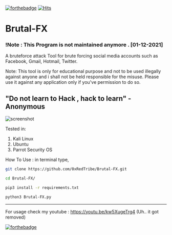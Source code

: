 [![forthebadge](https://forthebadge.com/images/badges/made-with-python.svg)](https://forthebadge.com)
[![Hits](https://hits.sh/github.com/0xRedTribe/Brutal-FX.svg?style=for-the-badge&label=Hits&color=585858&labelColor=000000&logo=github)](https://hits.sh/github.com/0xRedTribe/Brutal-FX/)

# Brutal-FX     

### !Note : This Program is not maintained anymore . [01-12-2021] 

A bruteforce attack Tool for brute forcing social media accounts such as Facebook, Gmail, Hotmail, Twitter.

Note: This tool is only for educational purpose and not to be used illegally against anyone and i shall not be held responsible for the misuse. Please use it against any application only if you've permission to do so.

"Do not learn to Hack , hack to learn" 
                              -Anonymous
------------------------------------------------------------------------------------------------
![screenshot](https://user-images.githubusercontent.com/68897241/91157052-5f901000-e6b4-11ea-861b-1e92c7435714.png)

Tested in:
 1. Kali Linux
 2. Ubuntu
 3. Parrot Security OS 

 
 
How To Use :
in terminal type,
```bash
git clone https://github.com/0xRedTribe/Brutal-FX.git

cd Brutal-FX/

pip3 install -r requirements.txt

python3 Brutal-FX.py
```
------------------------------------------------------------------------------------------------------
For usage check my youtube : https://youtu.be/kw5XugeTrg4
(Uh.. it got removed)

[![forthebadge](https://forthebadge.com/images/badges/open-source.svg)](https://forthebadge.com)
